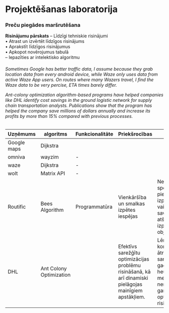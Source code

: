 # Projektēšanas laboratorija
<h3>Preču piegādes maršrutēšana</h1>
<b>Risinājumu pārskats</b>
  – Līdzīgi tehniskie risinājumi<br>
    • Atrast un izvērtēt līdzīgos risinājums<br>
    • Aprakstīt līdzīgos risinājumus<br>
    • Apkopot novērojumus tabulā<br>
  – Iepazīties ar intelektisko algoritmu<br>

  <h6><em>Sometimes Google has better traffic data, I assume because they grab location data from every android device, while Waze only uses data from active Waze App users. On routes where many Wazers travel, I find the Waze data to be very percise, ETA times barely differ.

  Ant-colony optimization algorithm-based programs have helped companies like DHL identify cost savings in the ground logistic network for supply chain transportation analysts. Publications show that the program has helped the company save millions of dollars annually and increase its profits by more than 15% compared with previous processes.</em></h6>

| Uzņēmums  | algoritms | Funkcionalitāte | Priekšrocības | Trūkumi |
| ------------- | ------------- | -------------  | -------------  | -------------  |
| Google maps  | Dijkstra  | | | |
| omniva  | wayzim  | - | | |
| waze  | Dijkstra | - | | |
| wolt  | Matrix API | - | | |
| Routific | Bees Algorithm | Programmatūra | Vienkāršība un smalkas izpētes iespējas  | Nepietiekama spēja tikt pielietotam izpētē kur ir vairākums savā starpā atškirīgu izpētes objektu |
| DHL | Ant Colony Optimization |  | Efektīvs sarežģītu optimizācijas problēmu risināšanā, kā arī dinamiski pielāgojas mainīgiem apstākļiem. | Lēns konverģences ātrums sarežģītos gadījumos un heuristiska metode, kas nenodrošina garantētu optimālu risinājumu. |
